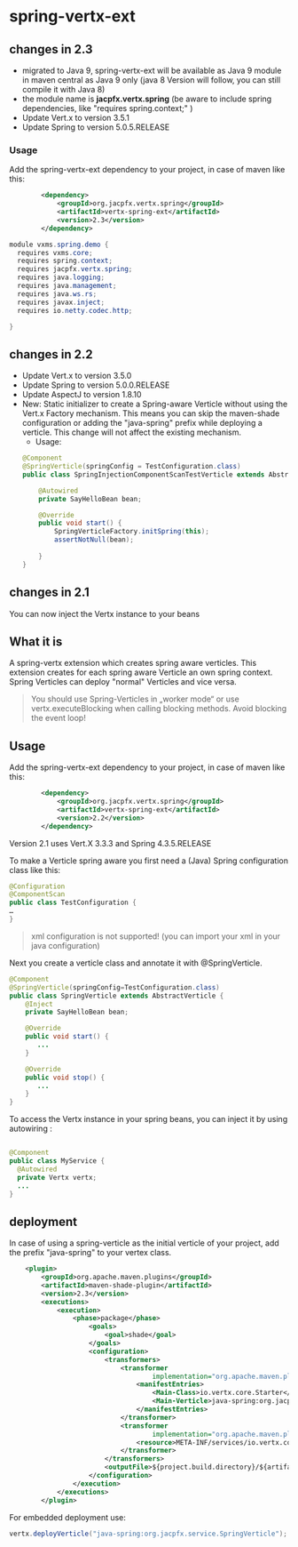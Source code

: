 spring-vertx-ext
================

## changes in 2.3 
- migrated to Java 9, spring-vertx-ext will be available as Java 9 module in maven central as Java 9 only (java 8 Version will follow, you can still compile it with Java 8)
- the module name is **jacpfx.vertx.spring** (be aware to include spring dependencies, like "requires spring.context;" )
- Update Vert.x to version 3.5.1
- Update Spring to version 5.0.5.RELEASE

### Usage
Add the spring-vertx-ext dependency to your project, in case of maven like this:
```xml
        <dependency>
            <groupId>org.jacpfx.vertx.spring</groupId>
            <artifactId>vertx-spring-ext</artifactId>
            <version>2.3</version>
        </dependency>
 ```

```java
module vxms.spring.demo {
  requires vxms.core;
  requires spring.context;
  requires jacpfx.vertx.spring;
  requires java.logging;
  requires java.management;
  requires java.ws.rs;
  requires javax.inject;
  requires io.netty.codec.http;

}
 ```

## changes in 2.2 
- Update Vert.x to version 3.5.0
- Update Spring to version 5.0.0.RELEASE
- Update AspectJ to version 1.8.10
- New: Static initializer to create a Spring-aware Verticle without using the Vert.x Factory mechanism. This means you can skip the maven-shade configuration or adding the "java-spring" prefix while deploying a verticle. This change will not affect the existing mechanism.
  - Usage:  
  ```java
  @Component
  @SpringVerticle(springConfig = TestConfiguration.class)
  public class SpringInjectionComponentScanTestVerticle extends AbstractVerticle {
  
      @Autowired
      private SayHelloBean bean;
  
      @Override
      public void start() {
          SpringVerticleFactory.initSpring(this);
          assertNotNull(bean);
         
      }
  }
   ```
## changes in 2.1
You can now inject the Vertx instance to your beans

## What it is
A spring-vertx extension which creates spring aware verticles. This extension creates for each spring aware Verticle an own spring context.
Spring Verticles can deploy "normal" Verticles and vice versa.
> You should use Spring-Verticles in „worker mode“ or use vertx.executeBlocking when calling blocking methods. Avoid blocking the event loop!

## Usage
Add the spring-vertx-ext dependency to your project, in case of maven like this:
```xml
        <dependency>
            <groupId>org.jacpfx.vertx.spring</groupId>
            <artifactId>vertx-spring-ext</artifactId>
            <version>2.2</version>
        </dependency>
 ```

Version 2.1 uses Vert.X 3.3.3 and Spring 4.3.5.RELEASE



To make a Verticle spring aware you first need a (Java) Spring configuration class like this:
```java
@Configuration
@ComponentScan
public class TestConfiguration {
…
}
 ```
> xml configuration is not supported! (you can import your xml in your java configuration)
 
Next you create a verticle class and annotate it with @SpringVerticle.

```java
@Component
@SpringVerticle(springConfig=TestConfiguration.class)
public class SpringVerticle extends AbstractVerticle {
    @Inject
    private SayHelloBean bean;

    @Override
    public void start() {
       ...
    }

    @Override
    public void stop() {
       ...
    }
}

 ```
To access the Vertx instance in your spring beans, you can inject it by using autowiring :
```java

@Component
public class MyService {
  @Autowired 
  private Vertx vertx;
  ...
}
 ```

## deployment ##

In case of using a spring-verticle as the initial verticle of your project, add the prefix "java-spring" to your vertex class.
```xml
    <plugin>
        <groupId>org.apache.maven.plugins</groupId>
        <artifactId>maven-shade-plugin</artifactId>
        <version>2.3</version>
        <executions>
            <execution>
                <phase>package</phase>
                    <goals>
                        <goal>shade</goal>
                    </goals>
                    <configuration>
                        <transformers>
                            <transformer
                                    implementation="org.apache.maven.plugins.shade.resource.ManifestResourceTransformer">
                                <manifestEntries>
                                    <Main-Class>io.vertx.core.Starter</Main-Class>
                                    <Main-Verticle>java-spring:org.jacpfx.service.SpringVerticle</Main-Verticle>
                                </manifestEntries>
                            </transformer>
                            <transformer
                                    implementation="org.apache.maven.plugins.shade.resource.AppendingTransformer">
                                <resource>META-INF/services/io.vertx.core.spi.VerticleFactory</resource>
                            </transformer>
                        </transformers>
                        <outputFile>${project.build.directory}/${artifactId}-${version}-fat.jar</outputFile>
                    </configuration>
                </execution>
            </executions>
        </plugin>

  ```
  
  For embedded deployment use:
  ```java
  vertx.deployVerticle("java-spring:org.jacpfx.service.SpringVerticle"); 
  ```
  
